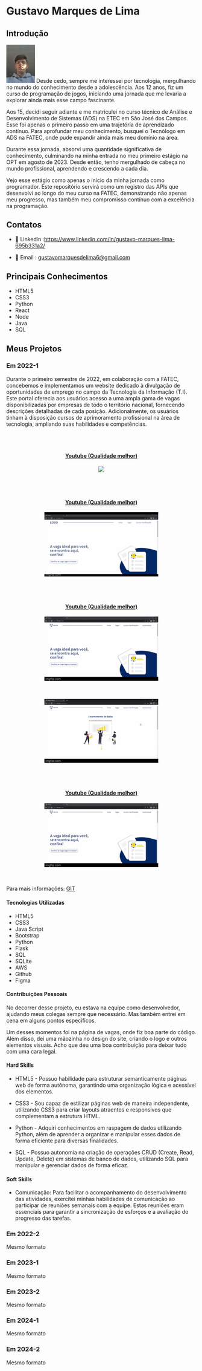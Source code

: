 # Gustavo Marques de Lima

## Introdução
<img src='/img/01/gustavo.webp' width="15%" />
Desde cedo, sempre me interessei por tecnologia, mergulhando no mundo do conhecimento desde a adolescência. Aos 12 anos, fiz um curso de programação de jogos, iniciando uma jornada que me levaria a explorar ainda mais esse campo fascinante.

Aos 15, decidi seguir adiante e me matriculei no curso técnico de Análise e Desenvolvimento de Sistemas (ADS) na ETEC em São José dos Campos. Esse foi apenas o primeiro passo em uma trajetória de aprendizado contínuo. Para aprofundar meu conhecimento, busquei o Tecnólogo em ADS na FATEC, onde pude expandir ainda mais meu domínio na área.

Durante essa jornada, absorvi uma quantidade significativa de conhecimento, culminando na minha entrada no meu primeiro estágio na OPT em agosto de 2023. Desde então, tenho mergulhado de cabeça no mundo profissional, aprendendo e crescendo a cada dia.

Vejo esse estágio como apenas o início da minha jornada como programador. Este repositório servirá como um registro das APIs que desenvolvi ao longo do meu curso na FATEC, demonstrando não apenas meu progresso, mas também meu compromisso contínuo com a excelência na programação.

## Contatos
- 💼 Linkedin :https://www.linkedin.com/in/gustavo-marques-lima-695b331a2/

- 📧 Email : gustavomarquesdelima6@gmail.com

## Principais Conhecimentos
* HTML5
* CSS3
* Python
* React
* Node
* Java
* SQL

## Meus Projetos

### Em 2022-1
Durante o primeiro semestre de 2022, em colaboração com a FATEC, concebemos e implementamos um website dedicado à divulgação de oportunidades de emprego no campo da Tecnologia da Informação (T.I). Este portal oferecia aos usuários acesso a uma ampla gama de vagas disponibilizadas por empresas de todo o território nacional, fornecendo descrições detalhadas de cada posição. Adicionalmente, os usuários tinham à disposição cursos de aprimoramento profissional na área de tecnologia, ampliando suas habilidades e competências.

<br>
  <h4 align="center"><br><a href="https://www.youtube.com/watch?v=vAR8DCsnbfE">Youtube (Qualidade melhor)</a></h4>
  <p align="center">
    <img src="/img/01/gif_localizacao_pagweb.gif" width="60%" />
</p>

<br>
  <h4 align="center"><br><a href="https://youtu.be/MpbO26x4V6s">Youtube (Qualidade melhor)</a></h4>
  <p align="center">
    <img src="/img/01/cursos-botao.gif" width="60%" />
</p>

<br>
  <h4 align="center"><br><a href="https://youtu.be/GsF3vHnyO84">Youtube (Qualidade melhor)</a></h4>
  <p align="center">
    <img src="/img/01/graficos_parte1.gif" width="60%" />
</p>

<br>
  <p align="center">
    <img src="/img/01/graficos_parte2.gif" width="60%" />
</p>

<br>
  <h4 align="center"><br><a href="https://youtu.be/iMzZy33cA94">Youtube (Qualidade melhor)</a></h4>
  <p align="center">
    <img src="/img/01/contatos.gif" width="60%" />
</p>
<br>

Para mais informações:
[GIT](https://github.com/gusta7597/API-FATEC)

#### Tecnologias Utilizadas
* HTML5
* CSS3
* Java Script
* Bootstrap
* Python
* Flask
* SQL
* SQLite
* AWS
* Github
* Figma

#### Contribuições Pessoais
No decorrer desse projeto, eu estava na equipe como desenvolvedor, ajudando meus colegas sempre que necessário. Mas também entrei em cena em alguns pontos específicos.

Um desses momentos foi na página de vagas, onde fiz boa parte do código. Além disso, dei uma mãozinha no design do site, criando o logo e outros elementos visuais. Acho que deu uma boa contribuição para deixar tudo com uma cara legal.
#### Hard Skills
* HTML5 - Possuo habilidade para estruturar semanticamente páginas web de forma autônoma, garantindo uma organização lógica e acessível dos elementos.

* CSS3 - Sou capaz de estilizar páginas web de maneira independente, utilizando CSS3 para criar layouts atraentes e responsivos que complementam a estrutura HTML.

* Python - Adquiri conhecimentos em raspagem de dados utilizando Python, além de aprender a organizar e manipular esses dados de forma eficiente para diversas finalidades.

* SQL - Possuo autonomia na criação de operações CRUD (Create, Read, Update, Delete) em sistemas de banco de dados, utilizando SQL para manipular e gerenciar dados de forma eficaz.

#### Soft Skills
* Comunicação:
Para facilitar o acompanhamento do desenvolvimento das atividades, exercitei minhas habilidades de comunicação ao participar de reuniões semanais com a equipe. Estas reuniões eram essenciais para garantir a sincronização de esforços e a avaliação do progresso das tarefas.

### Em 2022-2
Mesmo formato

### Em 2023-1
Mesmo formato

### Em 2023-2
Mesmo formato

### Em 2024-1
Mesmo formato

### Em 2024-2
Mesmo formato